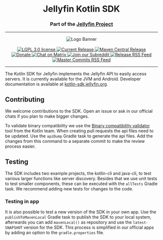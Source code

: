 <!-- markdownlint-disable MD033 no-inline-html -->
<h1 align="center">Jellyfin Kotlin SDK</h1>
<h3 align="center">Part of the <a href="https://jellyfin.org/">Jellyfin Project</a></h3>

---

<p align="center">
<img alt="Logo Banner" src="https://raw.githubusercontent.com/jellyfin/jellyfin-ux/master/branding/SVG/banner-logo-solid.svg?sanitize=true"/>
<br/>
<br/>
<a href="https://github.com/jellyfin/jellyfin-sdk-kotlin">
<img alt="LGPL 3.0 license" src="https://img.shields.io/github/license/jellyfin/jellyfin-sdk-kotlin.svg"/>
</a>
<a href="https://github.com/jellyfin/jellyfin-sdk-kotlin/releases">
<img alt="Current Release" src="https://img.shields.io/github/release/jellyfin/jellyfin-sdk-kotlin.svg"/>
</a>
<a href="https://search.maven.org/search?q=org.jellyfin.sdk">
<img alt="Maven Central Release" src="https://img.shields.io/maven-central/v/org.jellyfin.sdk/jellyfin-core.svg"/>
</a>
<br/>
<a href="https://opencollective.com/jellyfin">
<img alt="Donate" src="https://img.shields.io/opencollective/all/jellyfin.svg?label=backers"/>
</a>
<a href="https://matrix.to/#/+jellyfin-android-dev:matrix.org">
<img alt="Chat on Matrix" src="https://img.shields.io/matrix/jellyfin-android-dev:matrix.org.svg?logo=matrix"/>
</a>
<a href="https://www.reddit.com/r/jellyfin">
<img alt="Join our Subreddit" src="https://img.shields.io/badge/reddit-r%2Fjellyfin-%23FF5700.svg"/>
</a>
<a href="https://github.com/jellyfin/jellyfin-sdk-kotlin/releases.atom">
<img alt="Release RSS Feed" src="https://img.shields.io/badge/rss-releases-ffa500?logo=rss" />
</a>
<a href="https://github.com/jellyfin/jellyfin-sdk-kotlin/commits/master.atom">
<img alt="Master Commits RSS Feed" src="https://img.shields.io/badge/rss-commits-ffa500?logo=rss" />
</a>
</p>

---

The Kotlin SDK for Jellyfin implements the Jellyfin API to easily access servers. It is currently available
for the JVM and Android. Developer documentation is available at [kotlin-sdk.jellyfin.org].

[kotlin-sdk.jellyfin.org]: https://kotlin-sdk.jellyfin.org/guide/getting-started.html

## Contributing

We welcome contributions to the SDK. Open an issue or ask in our official chats if you plan to make bigger changes.

To validate binary compatibility we use the [Binary compatibility validator] tool from the Kotlin team. When creating
pull requests the api files need to be updated. Use the `apiDump` Gradle task to generate the api files. Add the changes
from this command to a separate commit to make the review process easier.

[Binary compatibility validator]: https://github.com/Kotlin/binary-compatibility-validator

## Testing

The SDK includes two example projects, the kotlin-cli and java-cli, to test various larger functions like server
discovery. Besides that we use unit tests to test smaller components, these can be executed with the `allTests` Gradle
task. We recommend adding new tests for changes to the
code.

### Testing in app

It is also possible to test a new version of the SDK in your own app. Use the `publishToMavenLocal` Gradle task to
publish the SDK to your local system, afterwards you can add `mavenLocal()` as repository and use the `latest-SNAPSHOT`
version for the SDK. This process is simplified in our official apps by adding an option to the `gradle.properties`
file.
